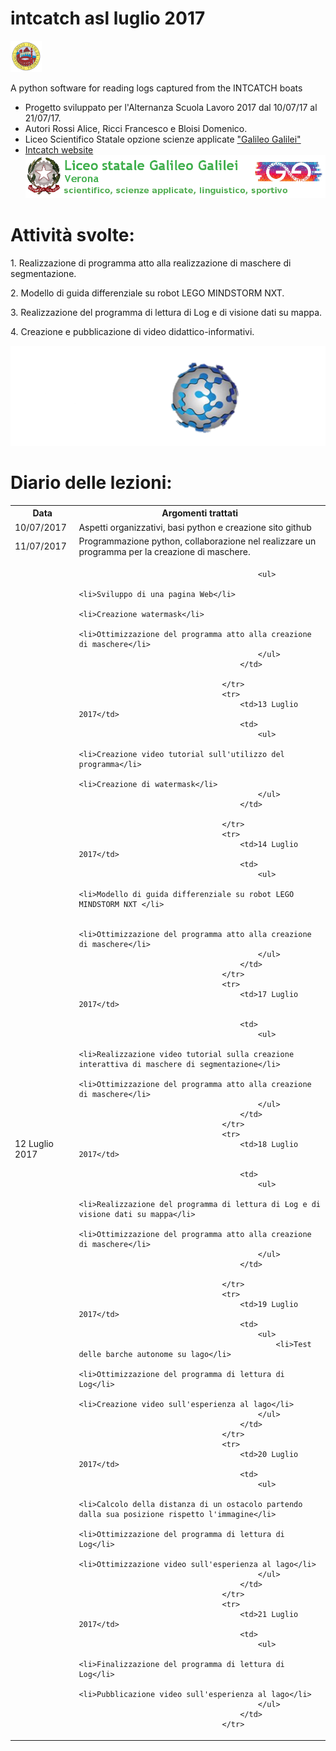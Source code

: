 # intcatch asl luglio 2017        
<img src="image/logouni.png" height=50> 

A python software for reading logs captured from the INTCATCH boats

- Progetto sviluppato per l'Alternanza Scuola Lavoro 2017 dal 10/07/17 al 21/07/17.
- Autori Rossi Alice, Ricci Francesco e Bloisi Domenico.
- Liceo Scientifico Statale opzione scienze applicate ["Galileo Galilei"](https://www.galileivr.gov.it/)
- [Intcatch website](http://intcatch.eu/)
![GitHub Logo](image/logogalilei.png)
 
<h1>Attività svolte:</h1>

 <p> 1. Realizzazione di programma atto alla realizzazione di maschere di segmentazione.</p>
<p> 2. Modello di guida differenziale su robot LEGO MINDSTORM NXT.  </p>
<p> 3. Realizzazione del programma di lettura di Log e di visione dati su mappa. </p>
 <p> 4. Creazione e pubblicazione di video didattico-informativi.</p>


![GitHub Logo](image/intcatchlogo.png)
 <h1> Diario delle lezioni: </h1>
<table class="classtable">
			<tr>
				<th>Data</th>
                                <th>Argomenti trattati </th>
			</tr>
			<tr>
				<td>10/07/2017</td>
				<td>Aspetti organizzativi, basi python e creazione sito github</td>
			</tr>
			<tr>
				<td>11/07/2017</td>
				<td>Programmazione python, collaborazione nel realizzare un programma per la creazione di maschere.</td>
			</tr>
                        <tr>
				<td>12 Luglio 2017</td>
				<td>
										
											<ul>
												<li>Sviluppo di una pagina Web</li>
												<li>Creazione watermask</li>
												<li>Ottimizzazione del programma atto alla creazione di maschere</li>
											</ul>
										</td>
										
									</tr>
									<tr>
										<td>13 Luglio 2017</td>
										<td>
											<ul>
												<li>Creazione video tutorial sull'utilizzo del programma</li>
												<li>Creazione di watermask</li>
											</ul>
										</td>
									
									</tr>
									<tr>
										<td>14 Luglio 2017</td>
										<td>
											<ul>
												<li>Modello di guida differenziale su robot LEGO MINDSTORM NXT </li>

												<li>Ottimizzazione del programma atto alla creazione di maschere</li>
											</ul>
										</td>
									</tr>
									<tr>
										<td>17 Luglio 2017</td>
										
										<td>
											<ul>
											<li>Realizzazione video tutorial sulla creazione interattiva di maschere di segmentazione</li>
 											<li>Ottimizzazione del programma atto alla creazione di maschere</li>
											</ul>
										</td>
									</tr>
									<tr>
										<td>18 Luglio 2017</td>
										
										<td>
											<ul>
												<li>Realizzazione del programma di lettura di Log e di visione dati su mappa</li>
												<li>Ottimizzazione del programma atto alla creazione di maschere</li>
											</ul>
										</td>

									</tr> 
									<tr>
										<td>19 Luglio 2017</td>
										<td>
											<ul>
												<li>Test delle barche autonome su lago</li>
												<li>Ottimizzazione del programma di lettura di Log</li>
												<li>Creazione video sull'esperienza al lago</li>
											</ul>
										</td>
									</tr>
									<tr>
										<td>20 Luglio 2017</td>
										<td>
											<ul>
												<li>Calcolo della distanza di un ostacolo partendo dalla sua posizione rispetto l'immagine</li>
												<li>Ottimizzazione del programma di lettura di Log</li>
												<li>Ottimizzazione video sull'esperienza al lago</li>
											</ul>
										</td>
									</tr>
									<tr>
										<td>21 Luglio 2017</td>
										<td>
											<ul>
												<li>Finalizzazione del programma di lettura di Log</li>
												<li>Pubblicazione video sull'esperienza al lago</li>
											</ul>
										</td>
									</tr>

